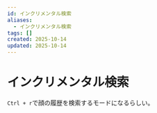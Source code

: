 ```yaml
---
id: インクリメンタル検索
aliases:
  - インクリメンタル検索
tags: []
created: 2025-10-14
updated: 2025-10-14
---
```


# インクリメンタル検索
`Ctrl + r`で顔の履歴を検索するモードになるらしい。
